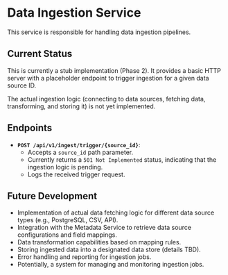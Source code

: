 # Data Ingestion Service

This service is responsible for handling data ingestion pipelines.

## Current Status

This is currently a stub implementation (Phase 2). It provides a basic HTTP server with a placeholder endpoint to trigger ingestion for a given data source ID.

The actual ingestion logic (connecting to data sources, fetching data, transforming, and storing it) is not yet implemented.

## Endpoints

*   **`POST /api/v1/ingest/trigger/{source_id}`**:
    *   Accepts a `source_id` path parameter.
    *   Currently returns a `501 Not Implemented` status, indicating that the ingestion logic is pending.
    *   Logs the received trigger request.

## Future Development

*   Implementation of actual data fetching logic for different data source types (e.g., PostgreSQL, CSV, API).
*   Integration with the Metadata Service to retrieve data source configurations and field mappings.
*   Data transformation capabilities based on mapping rules.
*   Storing ingested data into a designated data store (details TBD).
*   Error handling and reporting for ingestion jobs.
*   Potentially, a system for managing and monitoring ingestion jobs.
